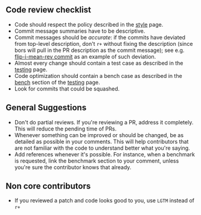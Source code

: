 Code review checklist
---------------------

* Code should respect the policy described in the [style](https://github.com/mozilla/rust/wiki/Note-style-guide) page.
* Commit message summaries have to be descriptive.
* Commit messages should be *accurate*: if the commits have deviated from top-level description, don't `r+` without fixing the description (since bors will pull in the PR description as the commit message); see e.g. [flip-i-mean-rev commit](../commit/bf9c25562da1c0e768309693617e54e998a953d1) as an example of such deviation.
* Almost every change should contain a test case as described in the [testing](https://github.com/mozilla/rust/wiki/Doc-unit-testing) page.
* Code optimization should contain a bench case as described in the [bench](https://github.com/mozilla/rust/wiki/Doc-unit-testing#benchmarking) section of the [testing](https://github.com/mozilla/rust/wiki/Doc-unit-testing) page.
* Look for commits that could be squashed. 

General Suggestions
-------------------

* Don't do partial reviews. If you're reviewing a PR, address it completely. This will reduce the pending time of PRs.
* Whenever something can be improved or should be changed, be as detailed as possible in your comments. This will help contributors that are not familiar with the code to understand better what you're saying.
* Add references whenever it's possible. For instance, when a benchmark is requested, link the benchmark section to your comment, unless you're sure the contributor knows that already.

Non core contributors
---------------------

* If you reviewed a patch and code looks good to you, use `LGTM` instead of `r+`
